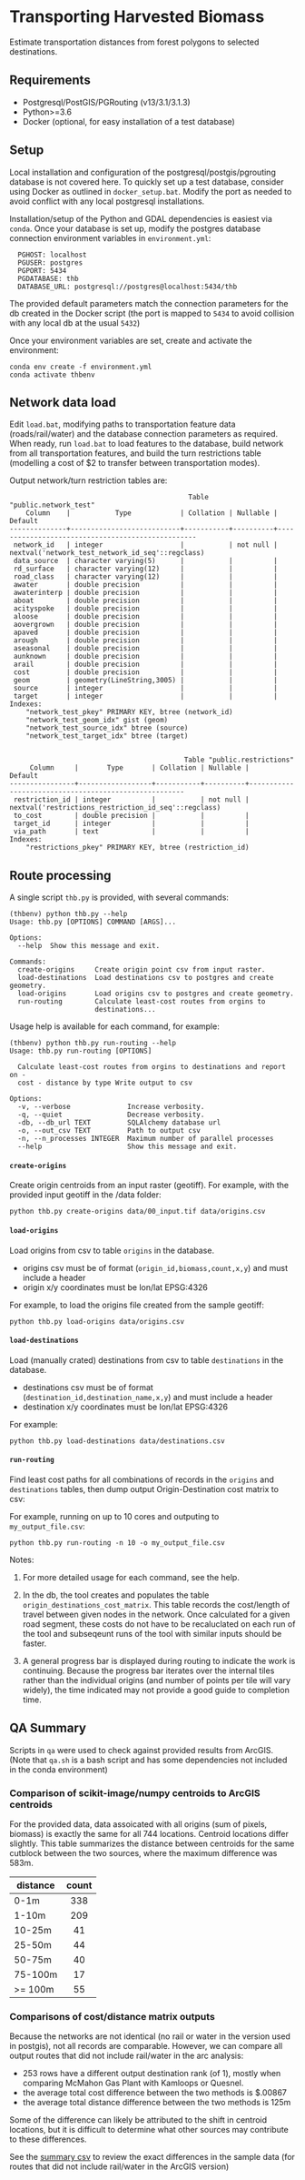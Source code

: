 # Transporting Harvested Biomass

Estimate transportation distances from forest polygons to selected destinations.

## Requirements

- Postgresql/PostGIS/PGRouting (v13/3.1/3.1.3)
- Python>=3.6
- Docker (optional, for easy installation of a test database)

## Setup

Local installation and configuration of the postgresql/postgis/pgrouting database is not covered here.
To quickly set up a test database, consider using Docker as outlined in `docker_setup.bat`. Modify the port as needed to avoid conflict with any local postgresql installations.

Installation/setup of the Python and GDAL dependencies is easiest via `conda`.
Once your database is set up, modify the postgres database connection environment variables in `environment.yml`:
```
  PGHOST: localhost
  PGUSER: postgres
  PGPORT: 5434
  PGDATABASE: thb
  DATABASE_URL: postgresql://postgres@localhost:5434/thb
```
The provided default parameters match the connection parameters for the db created in the Docker script (the port is mapped to `5434` to avoid collision with any local db at the usual `5432`)

Once your environment variables are set, create and activate the environment:

```
conda env create -f environment.yml
conda activate thbenv
```

## Network data load

Edit `load.bat`, modifying paths to transportation feature data (roads/rail/water) and the database connection parameters as required.
When ready, run `load.bat` to load features to the database, build network from all transportation features, and build the turn restrictions table (modelling a cost of $2 to transfer between transportation modes).

Output network/turn restriction tables are:

```
                                            Table "public.network_test"
    Column    |           Type            | Collation | Nullable |                     Default
--------------+---------------------------+-----------+----------+--------------------------------------------------
 network_id   | integer                   |           | not null | nextval('network_test_network_id_seq'::regclass)
 data_source  | character varying(5)      |           |          |
 rd_surface   | character varying(12)     |           |          |
 road_class   | character varying(12)     |           |          |
 awater       | double precision          |           |          |
 awaterinterp | double precision          |           |          |
 aboat        | double precision          |           |          |
 acityspoke   | double precision          |           |          |
 aloose       | double precision          |           |          |
 aovergrown   | double precision          |           |          |
 apaved       | double precision          |           |          |
 arough       | double precision          |           |          |
 aseasonal    | double precision          |           |          |
 aunknown     | double precision          |           |          |
 arail        | double precision          |           |          |
 cost         | double precision          |           |          |
 geom         | geometry(LineString,3005) |           |          |
 source       | integer                   |           |          |
 target       | integer                   |           |          |
Indexes:
    "network_test_pkey" PRIMARY KEY, btree (network_id)
    "network_test_geom_idx" gist (geom)
    "network_test_source_idx" btree (source)
    "network_test_target_idx" btree (target)


                                           Table "public.restrictions"
     Column     |       Type       | Collation | Nullable |                       Default
----------------+------------------+-----------+----------+------------------------------------------------------
 restriction_id | integer          |           | not null | nextval('restrictions_restriction_id_seq'::regclass)
 to_cost        | double precision |           |          |
 target_id      | integer          |           |          |
 via_path       | text             |           |          |
Indexes:
    "restrictions_pkey" PRIMARY KEY, btree (restriction_id)

```


## Route processing

A single script `thb.py` is provided, with several commands:

```
(thbenv) python thb.py --help
Usage: thb.py [OPTIONS] COMMAND [ARGS]...

Options:
  --help  Show this message and exit.

Commands:
  create-origins     Create origin point csv from input raster.
  load-destinations  Load destinations csv to postgres and create geometry.
  load-origins       Load origins csv to postgres and create geometry.
  run-routing        Calculate least-cost routes from orgins to
                     destinations...
```

Usage help is available for each command, for example:

```
(thbenv) python thb.py run-routing --help
Usage: thb.py run-routing [OPTIONS]

  Calculate least-cost routes from orgins to destinations and report on -
  cost - distance by type Write output to csv

Options:
  -v, --verbose              Increase verbosity.
  -q, --quiet                Decrease verbosity.
  -db, --db_url TEXT         SQLAlchemy database url
  -o, --out_csv TEXT         Path to output csv
  -n, --n_processes INTEGER  Maximum number of parallel processes
  --help                     Show this message and exit.
```

#### `create-origins`

Create origin centroids from an input raster (geotiff).
For example, with the provided input geotiff in the /data folder:

    python thb.py create-origins data/00_input.tif data/origins.csv


#### `load-origins`

Load origins from csv to table `origins` in the database.

- origins csv must be of format (`origin_id,biomass,count,x,y`) and must include a header
- origin x/y coordinates must be lon/lat EPSG:4326

For example, to load the origins file created from the sample geotiff:

    python thb.py load-origins data/origins.csv


#### `load-destinations`

Load (manually crated) destinations from csv to table `destinations` in the database.

- destinations csv must be of format (`destination_id,destination_name,x,y`) and must include a header
- destination x/y coordinates must be lon/lat EPSG:4326

For example:

    python thb.py load-destinations data/destinations.csv


#### `run-routing`

Find least cost paths for all combinations of records in the `origins` and `destinations` tables, then dump output Origin-Destination cost matrix to csv:

For example, running on up to 10 cores and outputing to `my_output_file.csv`:

    python thb.py run-routing -n 10 -o my_output_file.csv

Notes:

1. For more detailed usage for each command, see the help.

2. In the db, the tool creates and populates the table `origin_destinations_cost_matrix`. This table records the cost/length of travel between given nodes in the network. Once calculated for a given road segment, these costs do not have to be recaluclated on each run of the tool and subseqeunt runs of the tool with similar inputs should be faster.

3. A general progress bar is displayed during routing to indicate the work is continuing. Because the progress bar iterates over the internal tiles rather than the individual origins (and number of points per tile will vary widely), the time indicated may not provide a good guide to completion time.

## QA Summary

Scripts in `qa` were used to check against provided results from ArcGIS.
(Note that `qa.sh` is a bash script and has some dependencies not included in the conda environment)


### Comparison of scikit-image/numpy centroids to ArcGIS centroids

For the provided data, data assoicated with all origins (sum of pixels, biomass) is exactly the same for all 744 locations. Centroid locations differ slightly. This table summarizes the distance between centroids for the same cutblock between the two sources, where the maximum difference was 583m.

| distance | count |
| -------- |:-----:|
| 0-1m     | 338 |
| 1-10m    | 209 |
| 10-25m   | 41  |
| 25-50m   | 44  |
| 50-75m   | 40  |
| 75-100m  | 17  |
| >= 100m  | 55  |

### Comparisons of cost/distance matrix outputs

Because the networks are not identical (no rail or water in the version used in postgis), not all records are comparable.
However, we can compare all output routes that did not include rail/water in the arc analysis:

- 253 rows have a different output destination rank (of 1), mostly when comparing McMahon Gas Plant with Kamloops or Quesnel.
- the average total cost difference between the two methods is $.00867
- the average total distance difference between the two methods is 125m

Some of the difference can likely be attributed to the shift in centroid locations, but it is difficult to determine what other sources may contribute to these differences.

See the [summary csv](qa/output_comparison.csv) to review the exact differences in the sample data (for routes that did not include rail/water in the ArcGIS version)